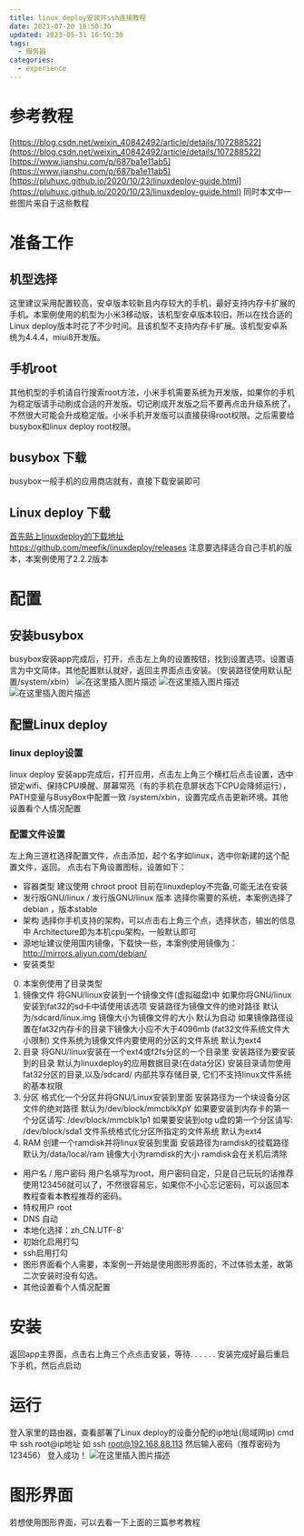 ```yaml
---
title: linux_deploy安装并ssh连接教程
date: 2021-07-20 16:50:30
updated: 2023-05-31 16:50:30
tags:
  - 服务器
categories:
  - experience
---
```


# 参考教程
[https://blog.csdn.net/weixin_40842492/article/details/107288522](https://blog.csdn.net/weixin_40842492/article/details/107288522)
[https://www.jianshu.com/p/687ba1e11ab5](https://www.jianshu.com/p/687ba1e11ab5)
[https://pluhuxc.github.io/2020/10/23/linuxdeploy-guide.html](https://pluhuxc.github.io/2020/10/23/linuxdeploy-guide.html)
同时本文中一些图片来自于这些教程
# 准备工作
## 机型选择
这里建议采用配置较高，安卓版本较新且内存较大的手机，最好支持内存卡扩展的手机。本案例使用的机型为小米3移动版，该机型安卓版本较旧，所以在找合适的Linux deploy版本时花了不少时间。且该机型不支持内存卡扩展。该机型安卓系统为4.4.4，miui8开发版。
## 手机root
其他机型的手机请自行搜索root方法，小米手机需要系统为开发版，如果你的手机为稳定版请手动刷成合适的开发版。切记刷成开发版之后不要再点击升级系统了，不然很大可能会升成稳定版。小米手机开发版可以直接获得root权限。之后需要给busybox和linux deploy root权限。
## busybox 下载
busybox一般手机的应用商店就有，直接下载安装即可
## Linux deploy 下载
[首先贴上linuxdeploy的下载地址https://github.com/meefik/linuxdeploy/releases](https://github.com/meefik/linuxdeploy/releases)
注意要选择适合自己手机的版本，本案例使用了2.2.2版本
# 配置
## 安装busybox
busybox安装app完成后，打开，点击左上角的设置按钮，找到设置选项。设置语言为中文简体。其他配置默认就好，返回主界面点击安装。（安装路径使用默认配置/system/xbin）
![在这里插入图片描述](linux_deploy安装并ssh连接教程/20210720125811227.png)
![在这里插入图片描述](linux_deploy安装并ssh连接教程/20210720125837635.png)
![在这里插入图片描述](linux_deploy安装并ssh连接教程/20210720125849556.png)
## 配置Linux deploy
### linux deploy设置
linux deploy 安装app完成后，打开应用，点击左上角三个横杠后点击设置，选中锁定wifi、保持CPU唤醒、屏幕常亮（有的手机在息屏状态下CPU会降频运行），PATH变量与BusyBox中配置一致 /system/xbin，设置完成点击更新环境。其他设置看个人情况配置
### 配置文件设置
左上角三道杠选择配置文件，点击添加，起个名字如linux，选中你新建的这个配置文件，返回。
点击右下角设置图标，设置如下：
 - 容器类型
建议使用 chroot
 proot 目前在linuxdeploy不完备,可能无法在安装
 - 发行版GNU/linux  /  发行版GNU/linux 版本
选择你需要的系统，本案例选择了debian ，版本stable
 - 架构
选择你手机支持的架构，可以点击右上角三个点，选择状态，输出的信息中 Architecture即为本机cpu架构，一般默认即可
 - 源地址建议使用国内镜像，下载快一些，本案例使用镜像为：http://mirrors.aliyun.com/debian/
 - 安装类型
 0. 本案例使用了目录类型
 1. 镜像文件
将GNU/linux安装到一个镜像文件(虚拟磁盘)中
如果你将GNU/linux安装到fat32的sd卡中请使用该选项
安装路径为镜像文件的绝对路径 默认为/sdcard/linux.img
镜像大小为镜像文件的大小 默认为自动
如果镜像路径设置在fat32内存卡的目录下镜像大小应不大于4096mb (fat32文件系统文件大小限制)
文件系统为镜像文件内要使用的分区的文件系统 默认为ext4
2. 目录
将GNU/linux安装在一个ext4或f2fs分区的一个目录里
安装路径为要安装到的目录 默认为linuxdeploy的应用数据目录(在data分区)
安装目录请勿使用fat32分区的目录,以及/sdcard/ 内部共享存储目录, 它们不支持linux文件系统的基本权限
3. 分区
格式化一个分区并将GNU/Linux安装到里面
安装路径为一个块设备分区文件的绝对路径 默认为/dev/block/mmcblkXpY
如果要安装到内存卡的第一个分区请写: /dev/block/mmcblk1p1
如果要安装到otg u盘的第一个分区请写: /dev/block/sda1
文件系统格式化分区所指定的文件系统 默认为ext4
4. RAM
创建一个ramdisk并将linux安装到里面
安装路径为ramdisk的挂载路径 默认为/data/local/ram
镜像大小为ramdisk的大小
ramdisk会在关机后清除
- 用户名  /  用户密码
用户名填写为root，用户密码自定，只是自己玩玩的话推荐使用123456就可以了，不然很容易忘，如果你不小心忘记密码，可以返回本教程查看本教程推荐的密码。
- 特权用户 root
- DNS 自动
- 本地化选择：zh_CN.UTF-8‘
- 初始化启用打勾
- ssh启用打勾
- 图形界面看个人需要，本案例一开始是使用图形界面的，不过体验太差，故第二次安装时没有勾选。
- 其他设置看个人情况配置
# 安装
返回app主界面，点击右上角三个点点击安装，等待. . . . . . 
安装完成好最后重启下手机，然后点启动
# 运行
登入家里的路由器，查看部署了Linux deploy的设备分配的ip地址(局域网ip)
cmd 中 ssh root@ip地址
如 ssh root@192.168.88.113
然后输入密码（推荐密码为123456）
登入成功！
![在这里插入图片描述](linux_deploy安装并ssh连接教程/20210720134857472.png)
# 图形界面
若想使用图形界面，可以去看一下上面的三篇参考教程